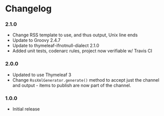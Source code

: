 
Changelog
=========

### 2.1.0
 - Change RSS template to use, and thus output, Unix line ends
 - Update to Groovy 2.4.7
 - Update to thymeleaf-ifnotnull-dialect 2.1.0
 - Added unit tests, codenarc rules, project now verifiable w/ Travis CI

### 2.0.0
 - Updated to use Thymeleaf 3
 - Change `RssXmlGenerator.generate()` method to accept just the channel and
   output - items to publish are now part of the channel.

### 1.0.0
 - Initial release
